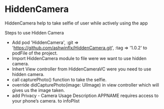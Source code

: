 # HiddenCamera
HiddenCamera help to take selfie of user while actively using the app  

Steps to use Hidden Camera
- Add pod 'HiddenCamera', :git => 'https://github.com/ashwinflx/HiddenCamera.git', :tag => '1.0.2' to podFile of the project.
- Import HiddenCamera module to file were we want to use hidden camera.
- Inhert View controller from HiddenCameraVC were you need to use hidden camera.
- call capturePhoto() function to take the selfie.
- override  didCapturePhoto(image: UIImage) in view controller which will gives us the image taken.
- add <key>Privacy - Camera Usage Description</key>
<string>APPNAME requires access to your phone’s camera.</string> to infoPlist
